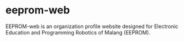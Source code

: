 # eeprom-web
 EEPROM-web is an organization profile website designed for Electronic Education and Programming Robotics of Malang (EEPROM).
